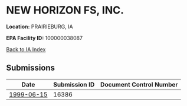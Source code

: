 # NEW HORIZON FS, INC.

**Location:** PRAIRIEBURG, IA

**EPA Facility ID:** 100000038087

[Back to IA Index](../../index.md)

## Submissions

| Date | Submission ID | Document Control Number |
|------|--------------|-------------------------|
| [1999-06-15](submissions/16386.md) | 16386 |  |
